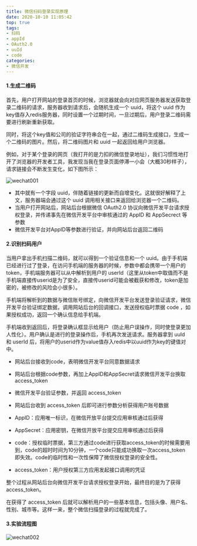 ```yaml
---
title: 微信扫码登录实现原理
date: 2020-10-10 11:05:42
top: true
tags:
- 扫码
- appId
- OAuth2.0
- uuId
- code
categories:
- 微信开发
---
```

#### 1.生成二维码
首先，用户打开网站的登录首页的时候，浏览器就会向对应网页服务器发送获取登录二维码的请求，服务器收到请求后，会随机生成一个 uuid，将这个 uuid 作为key值存入redis服务器，同时设置一个过期时间，一旦过期后，用户登录二维码需要进行刷新重新获取。
<!--more-->
同时，将这个key值和公司的验证字符串合在一起，通过二维码生成接口，生成一个二维码的图片。然后，将二维码图片和 uuid 一起返回给用户浏览器。

例如，对于某个登录的网页（我打开的是力扣的微信登录地址），我们习惯性地打开了浏览器的开发者工具，我发现当我在登录页面停滞一小会（大概30秒样子），请求链接会不断发生变化，如下图所示：

![wechat001](http://alivnram-test.oss-cn-beijing.aliyuncs.com/alivnblog/wechat001.jpg)

- 其中就有一个字段 uuid，伴随着链接的更新而自增变化。这就很好解释了上文，服务器端会通过这个 uuid 调用相关接口来返回给浏览器一个二维码。
- 当用户打开网站后，网站后台根据微信 OAuth2.0 协议向微信开发平台请求授权登录，并传递事先在微信开发平台中审核通过的 AppID 和 AppSecrect 等参数
- 微信开发平台对AppID等参数进行验证，并向网站后台返回二维码

#### 2.识别扫码用户
当用户拿出手机扫描二维码，就可以得到一个验证信息和一个 uuid。由于手机端已经进行过了登录，在访问手机端的服务器的时候，参数中都会携带一个用户的token，手机端服务器可以从中解析到用户的 userId（这里从token中取值而不是手机端直接传userid是为了安全，直接传userid可能会被截获和修改，token是加密的，被修改的风险会小很多）。

手机端将解析到的数据与微信账号绑定，向微信开发平台发送登录验证请求，微信开发平台验证绑定数据，调用网站后台的回调接口，发送授权临时票据 code ，如果授权成功，返回一个确认信息给手机端。

手机端收到返回后，将登录确认框显示给用户（防止用户误操作，同时使登录更加人性化）。用户确认是进行的登录操作后，手机再次发送请求。服务器拿到 uuId 和 userId 后，将用户的userid作为value值存入redis中以uuid作为key的键值对中。

- 网站后台接收到code，表明微信开发平台同意数据请求
- 网站后台根据code参数，再加上AppID和AppSecret请求微信开发平台换取 access_token
- 微信开发平台验证参数，并返回 access_token
- 网站后台收到 access_token 后即可进行参数分析获得用户账号数据

- AppID：应用唯一标识，在微信开放平台提交应用审核通过后获得
- AppSecret：应用密钥，在微信开放平台提交应用审核通过后获得
- code：授权临时票据，第三方通过code进行获取access_token的时候需要用到，code的超时时间为10分钟，一个code只能成功换取一次access_token 即失效。code的临时性和一次性保障了微信授权登录的安全性。
- access_token：用户授权第三方应用发起接口调用的凭证

整个过程从网站后台向微信开发平台请求授权登录开始，最终目的是为了获得 access_token。

在获得了 access_token 后就可以解析用户的一些基本信息，包括头像、用户名、性别、城市等。这样一来，整个微信扫描登录的过程就完成了。

#### 3.实验流程图
![wechat002](http://alivnram-test.oss-cn-beijing.aliyuncs.com/alivnblog/wechat002.jpg)